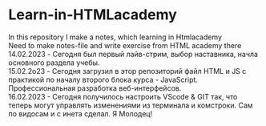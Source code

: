 # Learn-in-HTMLacademy
In this repository I make a notes, which learning in Htmlacademy<br>
Need to make notes-file and write exercise from HTML academy there <br>
14.02.2023 - Сегодня был первый лайв-стрим, выбор наставника, начла основного раздела учебы.<br>
15.02.2o23 - Сегодня загрузил в этор репозиторий файл HTML и JS с практикой по началу второго блока курса - JavaScript. Профессиональная разработка веб-интерфейсов.<br>
16.02.2023 - Сегодня получилось настроить VScode & GIT так, что теперь могут управлять изменениями из терминала и комстроки. Сам по видосам и с инета сделал. Я Молодец!
